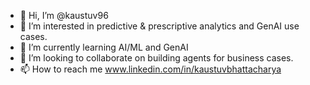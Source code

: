 - 👋 Hi, I’m @kaustuv96
- 👀 I’m interested in predictive & prescriptive analytics and GenAI use cases.
- 🌱 I’m currently learning AI/ML and GenAI
- 💞️ I’m looking to collaborate on building agents for business cases.
- 📫 How to reach me www.linkedin.com/in/kaustuvbhattacharya

<!---
kaustuv96/kaustuv96 is a ✨ special ✨ repository because its `README.md` (this file) appears on your GitHub profile.
You can click the Preview link to take a look at your changes.
--->

